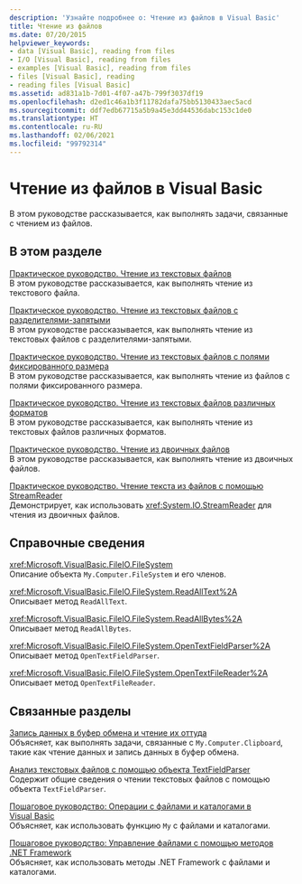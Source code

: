 ```yaml
---
description: 'Узнайте подробнее о: Чтение из файлов в Visual Basic'
title: Чтение из файлов
ms.date: 07/20/2015
helpviewer_keywords:
- data [Visual Basic], reading from files
- I/O [Visual Basic], reading from files
- examples [Visual Basic], reading from files
- files [Visual Basic], reading
- reading files [Visual Basic]
ms.assetid: ad831a1b-7d01-4f07-a47b-799f3037df19
ms.openlocfilehash: d2ed1c46a1b3f11782dafa75bb5130433aec5acd
ms.sourcegitcommit: ddf7edb67715a5b9a45e3dd44536dabc153c1de0
ms.translationtype: HT
ms.contentlocale: ru-RU
ms.lasthandoff: 02/06/2021
ms.locfileid: "99792314"
---
```

# <a name="reading-from-files-in-visual-basic"></a>Чтение из файлов в Visual Basic

В этом руководстве рассказывается, как выполнять задачи, связанные с чтением из файлов.  
  
## <a name="in-this-section"></a>В этом разделе  

 [Практическое руководство. Чтение из текстовых файлов](how-to-read-from-text-files.md)  
 В этом руководстве рассказывается, как выполнять чтение из текстового файла.  
  
 [Практическое руководство. Чтение из текстовых файлов с разделителями-запятыми](how-to-read-from-comma-delimited-text-files.md)  
 В этом руководстве рассказывается, как выполнять чтение из текстовых файлов с разделителями-запятыми.  
  
 [Практическое руководство. Чтение из текстовых файлов с полями фиксированного размера](how-to-read-from-fixed-width-text-files.md)  
 В этом руководстве рассказывается, как выполнять чтение из файлов с полями фиксированного размера.  
  
 [Практическое руководство. Чтение из текстовых файлов различных форматов](how-to-read-from-text-files-with-multiple-formats.md)  
 В этом руководстве рассказывается, как выполнять чтение из текстовых файлов различных форматов.  
  
 [Практическое руководство. Чтение из двоичных файлов](how-to-read-from-binary-files.md)  
 В этом руководстве рассказывается, как выполнять чтение из двоичных файлов.  
  
 [Практическое руководство. Чтение текста из файлов с помощью StreamReader](how-to-read-text-from-files-with-a-streamreader.md)  
 Демонстрирует, как использовать <xref:System.IO.StreamReader> для чтения из двоичных файлов.  
  
## <a name="reference"></a>Справочные сведения  

 <xref:Microsoft.VisualBasic.FileIO.FileSystem>  
 Описание объекта `My.Computer.FileSystem` и его членов.  
  
 <xref:Microsoft.VisualBasic.FileIO.FileSystem.ReadAllText%2A>  
 Описывает метод `ReadAllText`.  
  
 <xref:Microsoft.VisualBasic.FileIO.FileSystem.ReadAllBytes%2A>  
 Описывает метод `ReadAllBytes`.  
  
 <xref:Microsoft.VisualBasic.FileIO.FileSystem.OpenTextFieldParser%2A>  
 Описывает метод `OpenTextFieldParser`.  
  
 <xref:Microsoft.VisualBasic.FileIO.FileSystem.OpenTextFileReader%2A>  
 Описывает метод `OpenTextFileReader`.  
  
## <a name="related-sections"></a>Связанные разделы  

 [Запись данных в буфер обмена и чтение их оттуда](../computer-resources/storing-data-to-and-reading-from-the-clipboard.md)  
 Объясняет, как выполнять задачи, связанные с `My.Computer.Clipboard`, такие как чтение данных и запись данных в буфер обмена.  
  
 [Анализ текстовых файлов с помощью объекта TextFieldParser](parsing-text-files-with-the-textfieldparser-object.md)  
 Содержит общие сведения о чтении текстовых файлов с помощью объекта `TextFieldParser`.  
  
 [Пошаговое руководство: Операции с файлами и каталогами в Visual Basic](walkthrough-manipulating-files-and-directories.md)  
 Объясняет, как использовать функцию `My` с файлами и каталогами.  
  
 [Пошаговое руководство: Управление файлами с помощью методов .NET Framework](walkthrough-manipulating-files-by-using-net-framework-methods.md)  
 Объясняет, как использовать методы .NET Framework с файлами и каталогами.
